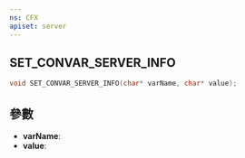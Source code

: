 ```yaml
---
ns: CFX
apiset: server
---
```

## SET_CONVAR_SERVER_INFO

```c
void SET_CONVAR_SERVER_INFO(char* varName, char* value);
```


## 參數
* **varName**: 
* **value**: 

